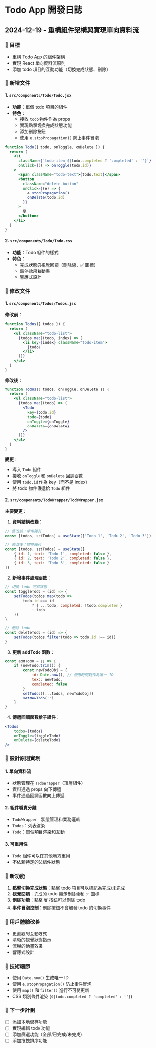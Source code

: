 # Todo App 開發日誌

## 2024-12-19 - 重構組件架構與實現單向資料流

### 🎯 目標
- 重構 Todo App 的組件架構
- 實現 React 單向資料流原則
- 添加 todo 項目的互動功能（切換完成狀態、刪除）

### 📁 新增文件

#### 1. `src/components/Todo/Todo.jsx`
- **功能**：單個 todo 項目的組件
- **特色**：
  - 接收 `todo` 物件作為 props
  - 實現點擊切換完成狀態功能
  - 添加刪除按鈕
  - 使用 `e.stopPropagation()` 防止事件冒泡

```jsx
function Todo({ todo, onToggle, onDelete }) {
  return (
    <li 
      className={`todo-item ${todo.completed ? 'completed' : ''}`}
      onClick={() => onToggle(todo.id)}
    >
      <span className="todo-text">{todo.text}</span>
      <button 
        className="delete-button"
        onClick={(e) => {
          e.stopPropagation()
          onDelete(todo.id)
        }}
      >
        🗑️
      </button>
    </li>
  )
}
```

#### 2. `src/components/Todo/Todo.css`
- **功能**：Todo 組件的樣式
- **特色**：
  - 完成狀態的視覺回饋（刪除線、✅ 圖標）
  - 懸停效果和動畫
  - 響應式設計

### 🔄 修改文件

#### 1. `src/components/Todos/Todos.jsx`
**修改前**：
```jsx
function Todos({ todos }) {
  return (
    <ul className="todo-list">
      {todos.map((todo, index) => (
        <li key={index} className="todo-item">
          {todo}
        </li>
      ))}
    </ul>
  )
}
```

**修改後**：
```jsx
function Todos({ todos, onToggle, onDelete }) {
  return (
    <ul className="todo-list">
      {todos.map((todo) => (
        <Todo 
          key={todo.id} 
          todo={todo} 
          onToggle={onToggle}
          onDelete={onDelete}
        />
      ))}
    </ul>
  )
}
```

**變更**：
- 導入 `Todo` 組件
- 接收 `onToggle` 和 `onDelete` 回調函數
- 使用 `todo.id` 作為 key（而不是 index）
- 將 todo 物件傳遞給 `Todo` 組件

#### 2. `src/components/TodoWrapper/TodoWrapper.jsx`
**主要變更**：

1. **資料結構改變**：
```jsx
// 修改前：字串陣列
const [todos, setTodos] = useState(['Todo 1', 'Todo 2', 'Todo 3'])

// 修改後：物件陣列
const [todos, setTodos] = useState([
    { id: 1, text: 'Todo 1', completed: false },
    { id: 2, text: 'Todo 2', completed: false },
    { id: 3, text: 'Todo 3', completed: false }
])
```

2. **新增事件處理函數**：
```jsx
// 切換 todo 完成狀態
const toggleTodo = (id) => {
    setTodos(todos.map(todo => 
        todo.id === id 
            ? { ...todo, completed: !todo.completed }
            : todo
    ))
}

// 刪除 todo
const deleteTodo = (id) => {
    setTodos(todos.filter(todo => todo.id !== id))
}
```

3. **更新 addTodo 函數**：
```jsx
const addTodo = () => {
    if (newTodo.trim()) {
        const newTodoObj = {
            id: Date.now(), // 使用時間戳作為唯一 ID
            text: newTodo,
            completed: false
        }
        setTodos([...todos, newTodoObj])
        setNewTodo('')
    }
}
```

4. **傳遞回調函數給子組件**：
```jsx
<Todos 
    todos={todos} 
    onToggle={toggleTodo}
    onDelete={deleteTodo}
/>
```

### 🎨 設計原則實現

#### 1. **單向資料流**
- 狀態管理在 `TodoWrapper`（頂層組件）
- 資料通過 props 向下傳遞
- 事件通過回調函數向上傳遞

#### 2. **組件職責分離**
- `TodoWrapper`：狀態管理和業務邏輯
- `Todos`：列表渲染
- `Todo`：單個項目渲染和互動

#### 3. **可重用性**
- `Todo` 組件可以在其他地方重用
- 不依賴特定的父組件狀態

### 🚀 新功能

1. **點擊切換完成狀態**：點擊 todo 項目可以標記為完成/未完成
2. **視覺回饋**：完成的 todo 顯示刪除線和 ✅ 圖標
3. **刪除功能**：點擊 🗑️ 按鈕可以刪除 todo
4. **事件冒泡控制**：刪除按鈕不會觸發 todo 的切換事件

### 📱 用戶體驗改善

- 更直觀的互動方式
- 清晰的視覺狀態指示
- 流暢的動畫效果
- 響應式設計

### 🔧 技術細節

- 使用 `Date.now()` 生成唯一 ID
- 使用 `e.stopPropagation()` 防止事件冒泡
- 使用 `map()` 和 `filter()` 進行不可變更新
- CSS 類別條件渲染 (`${todo.completed ? 'completed' : ''}`)

### 📝 下一步計劃

- [ ] 添加本地儲存功能
- [ ] 實現編輯 todo 功能
- [ ] 添加篩選功能（全部/已完成/未完成）
- [ ] 添加拖拽排序功能
